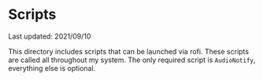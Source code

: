 # Scripts
Last updated: 2021/09/10

This directory includes scripts that can be launched via rofi. These scripts are called all throughout my system. The only required script is `AudioNotify`, everything else is optional.